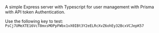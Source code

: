 A simple Express server with Typescript for user management with Prisma with API token Authentication.

Use the following key to test:
`PsCj7UMeXTE16VcT8mxsMOPpFWbx1vX0IBt3Y2eELRcXvZ6ohEy32BcxVCJepK57`